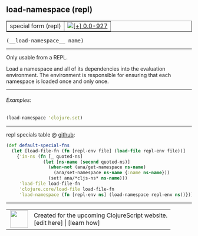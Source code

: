 ## load-namespace (repl)



 <table border="1">
<tr>
<td>special form (repl)</td>
<td><a href="https://github.com/cljsinfo/cljs-api-docs/tree/0.0-927"><img valign="middle" alt="[+] 0.0-927" title="Added in 0.0-927" src="https://img.shields.io/badge/+-0.0--927-lightgrey.svg"></a> </td>
</tr>
</table>


 <samp>
(__load-namespace__ name)<br>
</samp>

---

Only usable from a REPL.

Load a namespace and all of its dependencies into the evaluation environment.
The environment is responsible for ensuring that each namespace is loaded once
and only once.

---

###### Examples:

```clj
(load-namespace 'clojure.set)
```

---





repl specials table @ [github](https://github.com/clojure/clojurescript/blob/r1886/src/clj/cljs/repl.clj#L144-L153):

```clj
(def default-special-fns
  (let [load-file-fn (fn [repl-env file] (load-file repl-env file))]
    {'in-ns (fn [_ quoted-ns]
              (let [ns-name (second quoted-ns)]
                (when-not (ana/get-namespace ns-name)
                  (ana/set-namespace ns-name {:name ns-name}))
                (set! ana/*cljs-ns* ns-name)))
     'load-file load-file-fn
     'clojure.core/load-file load-file-fn
     'load-namespace (fn [repl-env ns] (load-namespace repl-env ns))}))
```

<!--
Repo - tag - source tree - lines:

 <pre>
clojurescript @ r1886
└── src
    └── clj
        └── cljs
            └── <ins>[repl.clj:144-153](https://github.com/clojure/clojurescript/blob/r1886/src/clj/cljs/repl.clj#L144-L153)</ins>
</pre>

-->

---




 <table>
<tr><td>
<img valign="middle" align="right" width="48px" src="http://i.imgur.com/Hi20huC.png">
</td><td>
Created for the upcoming ClojureScript website.<br>
[edit here] | [learn how]
</td></tr></table>

[edit here]:https://github.com/cljsinfo/cljs-api-docs/blob/master/cljsdoc/specialrepl_load-namespace.cljsdoc
[learn how]:https://github.com/cljsinfo/cljs-api-docs/wiki/cljsdoc-files

<!--

This information was too distracting to show to readers, but I'll leave it
commented here since it is helpful to:

- pretty-print the data used to generate this document
- and show how to retrieve that data



The API data for this symbol:

```clj
{:description "Only usable from a REPL.\n\nLoad a namespace and all of its dependencies into the evaluation environment.\nThe environment is responsible for ensuring that each namespace is loaded once\nand only once.",
 :ns "specialrepl",
 :name "load-namespace",
 :signature ["[name]"],
 :history [["+" "0.0-927"]],
 :type "special form (repl)",
 :full-name-encode "specialrepl_load-namespace",
 :source {:code "(def default-special-fns\n  (let [load-file-fn (fn [repl-env file] (load-file repl-env file))]\n    {'in-ns (fn [_ quoted-ns]\n              (let [ns-name (second quoted-ns)]\n                (when-not (ana/get-namespace ns-name)\n                  (ana/set-namespace ns-name {:name ns-name}))\n                (set! ana/*cljs-ns* ns-name)))\n     'load-file load-file-fn\n     'clojure.core/load-file load-file-fn\n     'load-namespace (fn [repl-env ns] (load-namespace repl-env ns))}))",
          :title "repl specials table",
          :repo "clojurescript",
          :tag "r1886",
          :filename "src/clj/cljs/repl.clj",
          :lines [144 153]},
 :examples [{:id "0b1a1d",
             :content "```clj\n(load-namespace 'clojure.set)\n```"}],
 :full-name "specialrepl/load-namespace"}

```

Retrieve the API data for this symbol:

```clj
;; from Clojure REPL
(require '[clojure.edn :as edn])
(-> (slurp "https://raw.githubusercontent.com/cljsinfo/cljs-api-docs/catalog/cljs-api.edn")
    (edn/read-string)
    (get-in [:symbols "specialrepl/load-namespace"]))
```

-->
